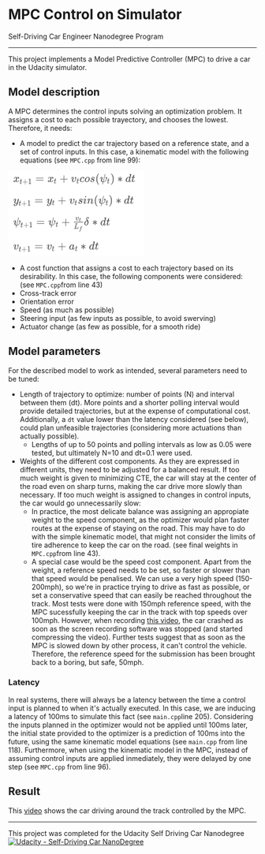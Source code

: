 # MPC Control on Simulator
Self-Driving Car Engineer Nanodegree Program

---
This project implements a Model Predictive Controller (MPC) to drive a car in the Udacity simulator.


## Model description

A MPC determines the control inputs solving an optimization problem. It assigns a cost to each possible trayectory, and chooses the lowest. Therefore, it needs:

* A model to predict the car trajectory based on a reference state, and a set of control inputs. In this case, a kinematic model with the following equations (see `MPC.cpp` from line 99):

 ![Kinematic Model Equations](img/kinematic_equations.png)

* A cost function that assigns a cost to each trajectory based on its desirability. In this case, the following components were considered: (see `MPC.cpp`from line 43)
 * Cross-track error
 * Orientation error
 * Speed (as much as possible)
 * Steering input (as few inputs as possible, to avoid swerving)
 * Actuator change (as few as possible, for a smooth ride)

## Model parameters

For the described model to work as intended, several parameters need to be tuned:

* Length of trajectory to optimize: number of points (N) and interval between them (dt). More points and a shorter polling interval would provide detailed trajectories, but at the expense of computational cost. Additionally, a `dt` value lower than the latency considered (see below), could plan unfeasible trajectories (considering more actuations than actually possible). 
	* Lengths of up to 50 points and polling intervals as low as 0.05 were tested, but ultimately N=10 and dt=0.1 were used. 
* Weights of the different cost components. As they are expressed in different units, they need to be adjusted for a balanced result. If too much weight is given to minimizing CTE, the car will stay at the center of the road even on sharp turns, making the car drive more slowly than necessary. If too much weight is assigned to changes in control inputs, the car would go unnecessarily slow: 
	*   In practice, the most delicate balance was assigning an appropiate weight to the speed component, as the optimizer would plan faster routes at the expense of staying on the road. This may have to do with the simple kinematic model, that might not consider the limits of tire adherence to keep the car on the road.  (see final weights in `MPC.cpp`from line 43).
	*   A special case would be the speed cost component. Apart from the weight, a reference speed needs to be set, so faster or slower than that speed would be penalised. We can use a very high speed (150-200mph), so we're in practice trying to drive as fast as possible, or set a conservative speed that can easily be reached throughout the track. Most tests were done with 150mph reference speed, with the MPC sucessfully keeping the car in the track with top speeds over 100mph. However, when recording [this video](https://youtu.be/EOmsxn9ZtsI "MPC on Udacity Simulator"), the car crashed as soon as the screen recording software was stopped (and started compressing the video). Further tests suggest that as soon as the MPC is slowed down by other process, it can't control the vehicle. Therefore, the reference speed for the submission has been brought back to a boring, but safe, 50mph. 

### Latency
In real systems, there will always be a latency between the time a control input is planned to when it's actually executed. In this case, we are inducing a latency of 100ms to simulate this fact (see `main.cpp`line 205). 
Considering the inputs planned in the optimizer would not be applied until 100ms later, the initial state provided to the optimizer is a prediction of 100ms into the future, using the same kinematic model equations (see `main.cpp` from line 118).
Furthermore, when using the kinematic model in the MPC, instead of assuming control inputs are applied inmediately, they were delayed by one step (see `MPC.cpp` from line 96).



## Result
This [video](https://youtu.be/EOmsxn9ZtsI "MPC on Udacity Simulator") shows the car driving around the track controlled by the MPC.

---

This project was completed for the Udacity Self Driving Car Nanodegree 
[![Udacity - Self-Driving Car NanoDegree](https://s3.amazonaws.com/udacity-sdc/github/shield-carnd.svg)](http://www.udacity.com/drive)


